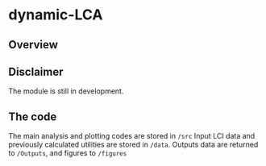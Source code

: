 # dynamic-LCA
## Overview

## Disclaimer
The module is still in development.

## The code
The main analysis and plotting codes are stored in `/src`
Input LCI data and previously calculated utilities are stored in `/data`.
Outputs data are returned to `/Outputs`, and figures to `/figures`